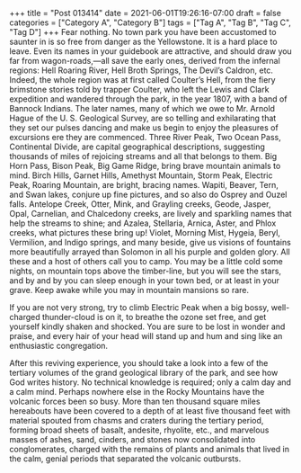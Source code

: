 +++
title = "Post 013414"
date = 2021-06-01T19:26:16-07:00
draft = false
categories = ["Category A", "Category B"]
tags = ["Tag A", "Tag B", "Tag C", "Tag D"]
+++
Fear nothing. No town park you have been accustomed to saunter in is so free from danger as the Yellowstone. It is a hard place to leave. Even its names in your guidebook are attractive, and should draw you far from wagon-roads,—all save the early ones, derived from the infernal regions: Hell Roaring River, Hell Broth Springs, The Devil’s Caldron, etc. Indeed, the whole region was at first called Coulter’s Hell, from the fiery brimstone stories told by trapper Coulter, who left the Lewis and Clark expedition and wandered through the park, in the year 1807, with a band of Bannock Indians. The later names, many of which we owe to Mr. Arnold Hague of the U. S. Geological Survey, are so telling and exhilarating that they set our pulses dancing and make us begin to enjoy the pleasures of excursions ere they are commenced. Three River Peak, Two Ocean Pass, Continental Divide, are capital geographical descriptions, suggesting thousands of miles of rejoicing streams and all that belongs to them. Big Horn Pass, Bison Peak, Big Game Ridge, bring brave mountain animals to mind. Birch Hills, Garnet Hills, Amethyst Mountain, Storm Peak, Electric Peak, Roaring Mountain, are bright, bracing names. Wapiti, Beaver, Tern, and Swan lakes, conjure up fine pictures, and so also do Osprey and Ouzel falls. Antelope Creek, Otter, Mink, and Grayling creeks, Geode, Jasper, Opal, Carnelian, and Chalcedony creeks, are lively and sparkling names that help the streams to shine; and Azalea, Stellaria, Arnica, Aster, and Phlox creeks, what pictures these bring up! Violet, Morning Mist, Hygeia, Beryl, Vermilion, and Indigo springs, and many beside, give us visions of fountains more beautifully arrayed than Solomon in all his purple and golden glory. All these and a host of others call you to camp. You may be a little cold some nights, on mountain tops above the timber-line, but you will see the stars, and by and by you can sleep enough in your town bed, or at least in your grave. Keep awake while you may in mountain mansions so rare.

If you are not very strong, try to climb Electric Peak when a big bossy, well-charged thunder-cloud is on it, to breathe the ozone set free, and get yourself kindly shaken and shocked. You are sure to be lost in wonder and praise, and every hair of your head will stand up and hum and sing like an enthusiastic congregation.

After this reviving experience, you should take a look into a few of the tertiary volumes of the grand geological library of the park, and see how God writes history. No technical knowledge is required; only a calm day and a calm mind. Perhaps nowhere else in the Rocky Mountains have the volcanic forces been so busy. More than ten thousand square miles hereabouts have been covered to a depth of at least five thousand feet with material spouted from chasms and craters during the tertiary period, forming broad sheets of basalt, andesite, rhyolite, etc., and marvelous masses of ashes, sand, cinders, and stones now consolidated into conglomerates, charged with the remains of plants and animals that lived in the calm, genial periods that separated the volcanic outbursts.
